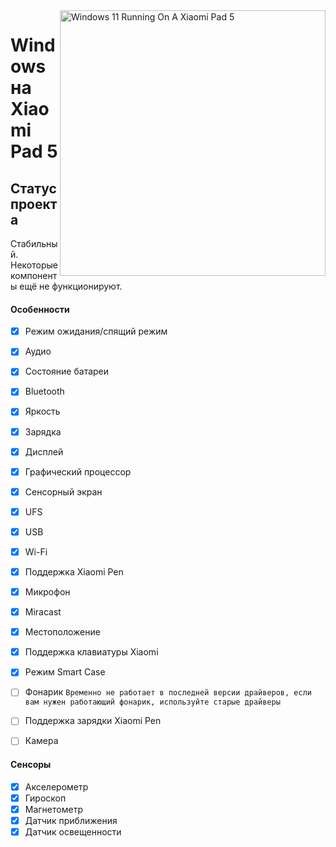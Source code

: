 ﻿<img align="right" src="https://raw.githubusercontent.com/erdilS/Port-Windows-11-Xiaomi-Pad-5/main/nabu.png" width="425" alt="Windows 11 Running On A Xiaomi Pad 5">

# Windows на Xiaomi Pad 5

## Статус проекта

Стабильный. Некоторые компоненты ещё не функционируют.

#### Особенности

- [X] Режим ожидания/спящий режим
- [X] Аудио
- [X] Состояние батареи
- [X] Bluetooth
- [X] Яркость
- [x] Зарядка
- [X] Дисплей
- [X] Графический процессор
- [X] Сенсорный экран
- [X] UFS
- [X] USB
- [X] Wi-Fi
- [X] Поддержка Xiaomi Pen
- [X] Микрофон
- [X] Miracast
- [X] Местоположение
- [X] Поддержка клавиатуры Xiaomi
- [X] Режим Smart Case
- [ ] Фонарик ```Временно не работает в последней версии драйверов, если вам нужен работающий фонарик, используйте старые драйверы```
- [ ] Поддержка зарядки Xiaomi Pen
- [ ] Камера


#### Сенсоры

- [X] Акселерометр
- [X] Гироскоп
- [X] Магнетометр
- [X] Датчик приближения
- [X] Датчик освещенности
